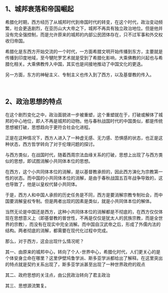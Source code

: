 <h2>1、城邦衰落和帝国崛起</h2><p>希腊化时期，西方经历了从城邦时代到帝国时代的转变，在这个时代，政治变动频繁，社会更迭剧烈，在亚历山大大帝之下，城邦不再具有独立政治地位。但是他并没有完全强控制，而是允许原来的城邦的内部公民团体存在，只不过军事和外交权收归帝国。</p><p>希腊化是东西方开始交流的一个时代，一方面希腊文明开始传播到东方，主要就是传播到印度地域，至今犍陀罗艺术就是受到了希腊化影响，大乘佛教的兴起也与希腊化相关。大乘佛教传入中国，其实也是间接地推动了中国文化的更迭。</p><p>另一方面，东方的神秘主义、专制主义也传入到了西方，以及基督教的传入。</p><p><br></p><h2>2、政治思想的特点</h2><p>在这个剧烈变化之中，政治面貌进一步被重塑，这个重塑就在于，打破或解体了城邦的中心地位，即人不再是城邦的动物。他与春秋战国时代的中国类似，都是传统思想被打破，思想趋向于更符合社会化进程。</p><p>正是在这种情况下，西方人进入了一种虚无感、无力感、恐惧感的状态，也正是这种状态，西方哲学转向了对于伦理问题的探讨。</p><p>与西方类似，在战国时代，随着西周宗法血缘关系的打破，思想上出现了与西方类似的思想，即试图消解小共同体本位的思想。</p><p>在西方，这个小共同体本位的消解，是以基督教承担的，因此西方演化为宗教第一性的状态。而中国的小共同体本位的消解，是由于春秋战国五百年战争导致的，这也导致了，他是以皇权代替小共同体。</p><p>于是，西方人和中国人承担的历史任务是不同，西方是要消解宗教专制社会，而中国要消解皇权专制。但是两者出现的因素是类似，就是小共同体本位的解体。</p><p>当然无论是中国还是西方，这种小共同体本位的消解都是不彻底的，在西方仅仅体现在思想意义上（即基督教的普世性，不再是仅仅是犹太人的民族宗教，而是全世界的宗教），而没有在现实中完全消解。而中国自汉武帝之后，形成了外儒内法的结构。两者彻底的消解，都需要在现代化过程中完成。</p><p>那么，对于西方，这会出现什么情况呢？</p><p>其一、由原来的城邦中心，转向了个人-世界中心，希腊化时代，人们更关心的是个体安身立命在哪里？这里伊壁鸠鲁学派、斯多亚学派都给出了解释。在这里突出的特点就是契约关系出现了，斯多亚学派甚至出现了一种世界政府的观点</p><p>其二、政府思想的关注点，由公民政治转向了君主政治</p><p>其三、思想源流繁复。</p>
